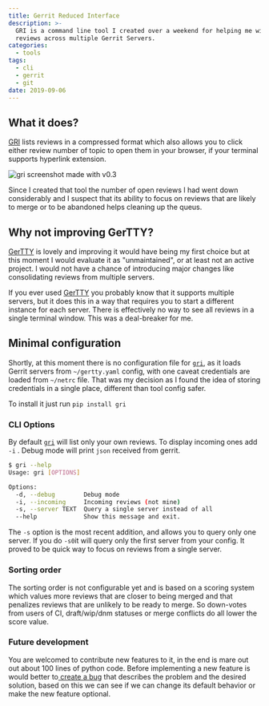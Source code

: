 ```yaml
---
title: Gerrit Reduced Interface
description: >-
  GRI is a command line tool I created over a weekend for helping me with code
  reviews across multiple Gerrit Servers.
categories:
  - tools
tags:
  - cli
  - gerrit
  - git
date: 2019-09-06
---
```


## What it does?

[GRI](https://github.com/pycontribs/gri) lists reviews in a compressed format which also allows you to click either review number of topic to open them in your browser, if your terminal supports hyperlink extension.

![gri screenshot made with v0.3](/content/gri-screenshot.png)

Since I created that tool the  number of open reviews I had went down considerably and I suspect that its ability to focus on reviews that are likely to merge or to be abandoned helps cleaning up the queus.

## Why not improving GerTTY?

[GerTTY](https://github.com/openstack/gertty) is lovely and improving it would have being my first choice but at this moment I would evaluate it as "unmaintained", or at least not an active project. I would not have a chance of introducing major changes like consolidating reviews from multiple servers.

If you ever used [GerTTY](https://github.com/openstack/gertty) you probably know that it supports multiple servers, but it does this in a way that requires you to start a different instance for each server. There is effectively no way to see all reviews in a single terminal window. This was a deal-breaker for me.

## Minimal configuration

Shortly, at this moment there is no configuration file for [`gri`](https://github.com/pycontribs/gri), as it loads Gerrit servers from `~/gertty.yaml` config, with one caveat credentials are loaded from `~/netrc` file. That was my decision as I found the idea of storing credentials in a single place, different than tool config safer.

To install it just run `pip install gri`

### CLI Options

By default [`gri`](https://github.com/pycontribs/gri) will list only your own reviews. To display incoming ones add `-i` . Debug mode will print `json` received from gerrit.

```bash
$ gri --help                                                                                                                                                              [11:33:34]
Usage: gri [OPTIONS]

Options:
  -d, --debug        Debug mode
  -i, --incoming     Incoming reviews (not mine)
  -s, --server TEXT  Query a single server instead of all
  --help             Show this message and exit.
```

The `-s` option is the most recent addition, and allows you to query only one server. If you do `-s0`it will query only the first server from your config. It proved to be quick way to focus on reviews from a single server.

### Sorting order

The sorting order is not configurable yet and is based on a scoring system which values more reviews that are closer to being merged and that penalizes reviews that are unlikely to be ready to merge. So down-votes from users of CI, draft/wip/dnm statuses or merge conflicts do all lower the score value.

### Future development

You are welcomed to contribute new features to it, in the end is mare out out about 100 lines of python code. Before implementing a new feature is would better to[ create a bug](https://github.com/pycontribs/gri/issues) that describes the problem and the desired solution, based on this we can see if we can change its default behavior or make the new feature optional.

 

